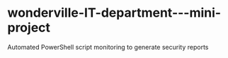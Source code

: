 # wonderville-IT-department---mini-project
Automated PowerShell script monitoring to generate security reports 
